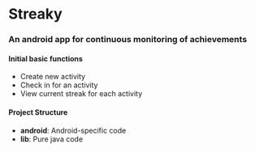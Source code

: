 # Streaky
### An android app for continuous monitoring of achievements

#### Initial basic functions
* Create new activity
* Check in for an activity
* View current streak for each activity

#### Project Structure
* **android**: Android-specific code
* **lib**: Pure java code
